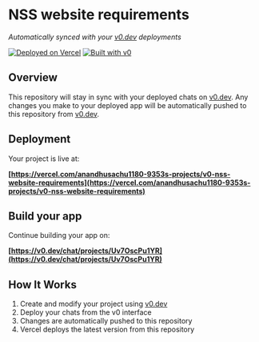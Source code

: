 # NSS website requirements

*Automatically synced with your [v0.dev](https://v0.dev) deployments*

[![Deployed on Vercel](https://img.shields.io/badge/Deployed%20on-Vercel-black?style=for-the-badge&logo=vercel)](https://vercel.com/anandhusachu1180-9353s-projects/v0-nss-website-requirements)
[![Built with v0](https://img.shields.io/badge/Built%20with-v0.dev-black?style=for-the-badge)](https://v0.dev/chat/projects/Uv7OscPu1YR)

## Overview

This repository will stay in sync with your deployed chats on [v0.dev](https://v0.dev).
Any changes you make to your deployed app will be automatically pushed to this repository from [v0.dev](https://v0.dev).

## Deployment

Your project is live at:

**[https://vercel.com/anandhusachu1180-9353s-projects/v0-nss-website-requirements](https://vercel.com/anandhusachu1180-9353s-projects/v0-nss-website-requirements)**

## Build your app

Continue building your app on:

**[https://v0.dev/chat/projects/Uv7OscPu1YR](https://v0.dev/chat/projects/Uv7OscPu1YR)**

## How It Works

1. Create and modify your project using [v0.dev](https://v0.dev)
2. Deploy your chats from the v0 interface
3. Changes are automatically pushed to this repository
4. Vercel deploys the latest version from this repository

